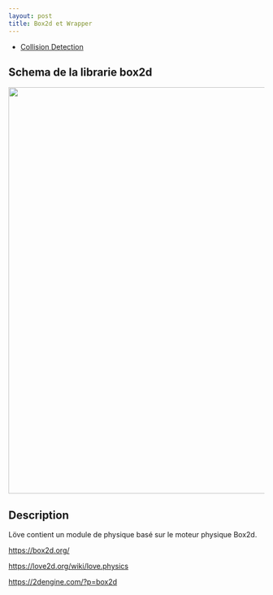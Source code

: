 ```yaml
---
layout: post
title: Box2d et Wrapper
---
```


- [Collision Detection](http://www.jeffreythompson.org/collision-detection/table_of_contents.php)

## Schema de la librarie box2d
<center><img src="/images/b2d.png" width="800"></center>


## Description
Löve contient un module de physique basé sur le moteur physique Box2d.

https://box2d.org/

https://love2d.org/wiki/love.physics


https://2dengine.com/?p=box2d

